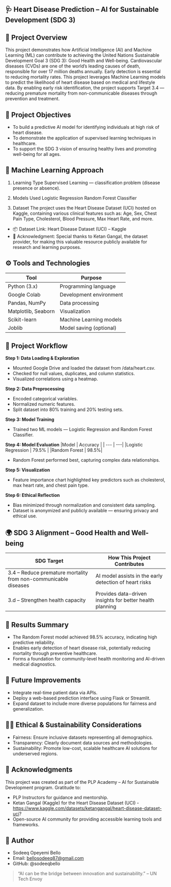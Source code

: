 ## 🩺 Heart Disease Prediction – AI for Sustainable Development (SDG 3)
## 📘 Project Overview
This project demonstrates how Artificial Intelligence (AI) and Machine Learning (ML) can contribute to achieving the United Nations Sustainable Development Goal 3 (SDG 3): Good Health and Well-being.
Cardiovascular diseases (CVDs) are one of the world’s leading causes of death, responsible for over 17 million deaths annually. Early detection is essential to reducing mortality rates. This project leverages Machine Learning models to predict the likelihood of heart disease based on medical and lifestyle data.
By enabling early risk identification, the project supports Target 3.4 — reducing premature mortality from non-communicable diseases through prevention and treatment.
## 🎯 Project Objectives
 - To build a predictive AI model for identifying individuals at high risk of heart disease.
 - To demonstrate the application of supervised learning techniques in healthcare.
 - To support the SDG 3 vision of ensuring healthy lives and promoting well-being for all ages.
## 🧠 Machine Learning Approach
1. Learning Type
Supervised Learning — classification problem (disease presence or absence).

2. Models Used
Logistic Regression
Random Forest Classifier

3. Dataset
The project uses the Heart Disease Dataset (UCI) hosted on Kaggle, containing various clinical features such as:
Age, Sex, Chest Pain Type, Cholesterol, Blood Pressure, Max Heart Rate, and more.

* 📦 Dataset Link: Heart Disease Dataset (UCI) – Kaggle
* 🙏 Acknowledgment:
  Special thanks to Ketan Gangal, the dataset provider, for making this valuable resource publicly available for research and learning purposes.

## ⚙️ Tools and Technologies
| Tool	| Purpose |
| ---- | ---- |
| Python (3.x)	| Programming language |
|Google Colab |	Development environment |
|Pandas, NumPy |	Data processing |
|Matplotlib, Seaborn |	Visualization|
|Scikit-learn |	Machine Learning models|
|Joblib	| Model saving (optional)|
## 🧩 Project Workflow
**Step 1: Data Loading & Exploration**
 - Mounted Google Drive and loaded the dataset from /data/heart.csv.
 - Checked for null values, duplicates, and column statistics.
 - Visualized correlations using a heatmap.

**Step 2: Data Preprocessing**
 - Encoded categorical variables.
 - Normalized numeric features.
 - Split dataset into 80% training and 20% testing sets.

**Step 3: Model Training**
 - Trained two ML models — Logistic Regression and Random Forest Classifier.

**Step 4: Model Evaluation**
|Model | Accuracy |
| --- | ---|
|Logistic Regression |	79.5% |
|Random Forest |	98.5%|
 - Random Forest performed best, capturing complex data relationships.

**Step 5: Visualization**
 - Feature importance chart highlighted key predictors such as cholesterol, max heart rate, and chest pain type.

**Step 6: Ethical Reflection**
 - Bias minimized through normalization and consistent data sampling.
 - Dataset is anonymized and publicly available — ensuring privacy and ethical use.

## 🌍 SDG 3 Alignment – Good Health and Well-being
|SDG Target	| How This Project Contributes |
| --- | --- | 
| 3.4 – Reduce premature mortality from non-communicable diseases | AI model assists in the early detection of heart risks |
| 3.d – Strengthen health capacity | Provides data-driven insights for better health planning|

## 🧪 Results Summary
 - The Random Forest model achieved 98.5% accuracy, indicating high predictive reliability.
 - Enables early detection of heart disease risk, potentially reducing mortality through preventive healthcare.
 - Forms a foundation for community-level health monitoring and AI-driven medical diagnostics.

## 🧭 Future Improvements
 - Integrate real-time patient data via APIs.
 - Deploy a web-based prediction interface using Flask or Streamlit.
 - Expand dataset to include more diverse populations for fairness and generalization.

## 🧑‍⚖️ Ethical & Sustainability Considerations
 - Fairness: Ensure inclusive datasets representing all demographics.
 - Transparency: Clearly document data sources and methodologies.
 - Sustainability: Promote low-cost, scalable healthcare AI solutions for underserved regions.

## 🫶 Acknowledgments
This project was created as part of the PLP Academy – AI for Sustainable Development program.
Gratitude to:
 - PLP Instructors for guidance and mentorship.
 - Ketan Gangal (Kaggle) for the Heart Disease Dataset (UCI) - https://www.kaggle.com/datasets/ketangangal/heart-disease-dataset-uci?
 - Open-source AI community for providing accessible learning tools and frameworks.

## 💬 Author
 - Sodeeq Opeyemi Bello
 - Email: bellosodeeq87@gmail.com
 - GitHub: @sodeeqbello

> “AI can be the bridge between innovation and sustainability.” – UN Tech Envoy
